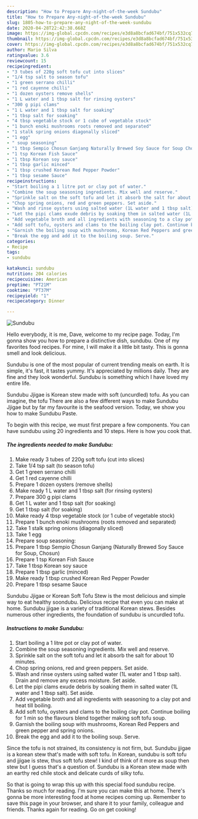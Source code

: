 ```yaml
---
description: "How to Prepare Any-night-of-the-week Sundubu"
title: "How to Prepare Any-night-of-the-week Sundubu"
slug: 1805-how-to-prepare-any-night-of-the-week-sundubu
date: 2020-04-28T22:42:38.668Z
image: https://img-global.cpcdn.com/recipes/e3d8a8bcfad674bf/751x532cq70/sundubu-recipe-main-photo.jpg
thumbnail: https://img-global.cpcdn.com/recipes/e3d8a8bcfad674bf/751x532cq70/sundubu-recipe-main-photo.jpg
cover: https://img-global.cpcdn.com/recipes/e3d8a8bcfad674bf/751x532cq70/sundubu-recipe-main-photo.jpg
author: Mario Silva
ratingvalue: 3.6
reviewcount: 15
recipeingredient:
- "3 tubes of 220g soft tofu cut into slices"
- "1/4 tsp salt to season tofu"
- "1 green serrano chilli"
- "1 red cayenne chilli"
- "1 dozen oysters remove shells"
- "1 L water and 1 tbsp salt for rinsing oysters"
- "300 g pipi clams"
- "1 L water and 1 tbsp salt for soaking"
- "1 tbsp salt for soaking"
- "4 tbsp vegetable stock or 1 cube of vegetable stock"
- "1 bunch enoki mushrooms roots removed and separated"
- "1 stalk spring onions diagonally sliced"
- "1 egg"
- " soup seasoning"
- "1 tbsp Sempio Chosun Ganjang Naturally Brewed Soy Sauce for Soup Chosun"
- "1 tsp Korean Fish Sauce"
- "1 tbsp Korean soy sauce"
- "1 tbsp garlic minced"
- "1 tbsp crushed Korean Red Pepper Powder"
- "1 tbsp sesame Sauce"
recipeinstructions:
- "Start boiling a 1 litre pot or clay pot of water."
- "Combine the soup seasoning ingredients. Mix well and reserve."
- "Sprinkle salt on the soft tofu and let it absorb the salt for about 10 minutes."
- "Chop spring onions, red and green peppers. Set aside."
- "Wash and rinse oysters using salted water (1L water and 1 tbsp salt). Drain and remove any excess moisture. Set aside."
- "Let the pipi clams exude debris by soaking them in salted water (1L water and 1 tbsp salt). Set aside."
- "Add vegetable broth and all ingredients with seasoning to a clay pot and heat till boiling."
- "Add soft tofu, oysters and clams to the boiling clay pot. Continue boiling for 1 min so the flavours blend together making soft tofu soup."
- "Garnish the boiling soup with mushrooms, Korean Red Peppers and green pepper and spring onions."
- "Break the egg and add it to the boiling soup. Serve."
categories:
- Recipe
tags:
- sundubu

katakunci: sundubu 
nutrition: 204 calories
recipecuisine: American
preptime: "PT21M"
cooktime: "PT37M"
recipeyield: "1"
recipecategory: Dinner

---
```



![Sundubu](https://img-global.cpcdn.com/recipes/e3d8a8bcfad674bf/751x532cq70/sundubu-recipe-main-photo.jpg)

Hello everybody, it is me, Dave, welcome to my recipe page. Today, I'm gonna show you how to prepare a distinctive dish, sundubu. One of my favorites food recipes. For mine, I will make it a little bit tasty. This is gonna smell and look delicious.

Sundubu is one of the most popular of current trending meals on earth. It is simple, it's fast, it tastes yummy. It's appreciated by millions daily. They are fine and they look wonderful. Sundubu is something which I have loved my entire life.

Sundubu Jjigae is Korean stew made with soft (uncurdled) tofu. As you can imagine, the tofu There are also a few different ways to make Sundubu Jjigae but by far my favourite is the seafood version. Today, we show you how to make Sundubu Paste.


To begin with this recipe, we must first prepare a few components. You can have sundubu using 20 ingredients and 10 steps. Here is how you cook that.

<!--inarticleads1-->

##### The ingredients needed to make Sundubu:

1. Make ready 3 tubes of 220g soft tofu (cut into slices)
1. Take 1/4 tsp salt (to season tofu)
1. Get 1 green serrano chilli
1. Get 1 red cayenne chilli
1. Prepare 1 dozen oysters (remove shells)
1. Make ready 1 L water and 1 tbsp salt (for rinsing oysters)
1. Prepare 300 g pipi clams
1. Get 1 L water and 1 tbsp salt (for soaking)
1. Get 1 tbsp salt (for soaking)
1. Make ready 4 tbsp vegetable stock (or 1 cube of vegetable stock)
1. Prepare 1 bunch enoki mushrooms (roots removed and separated)
1. Take 1 stalk spring onions (diagonally sliced)
1. Take 1 egg
1. Prepare  soup seasoning:
1. Prepare 1 tbsp Sempio Chosun Ganjang (Naturally Brewed Soy Sauce for Soup, Chosun)
1. Prepare 1 tsp Korean Fish Sauce
1. Take 1 tbsp Korean soy sauce
1. Prepare 1 tbsp garlic (minced)
1. Make ready 1 tbsp crushed Korean Red Pepper Powder
1. Prepare 1 tbsp sesame Sauce


Sundubu Jjigae or Korean Soft Tofu Stew is the most delicious and simple way to eat healthy soondubu. Delicious recipe that even you can make at home. Sundubu jjigae is a variety of traditional Korean stews. Besides numerous other ingredients, the foundation of sundubu is uncurdled tofu. 

<!--inarticleads2-->

##### Instructions to make Sundubu:

1. Start boiling a 1 litre pot or clay pot of water.
1. Combine the soup seasoning ingredients. Mix well and reserve.
1. Sprinkle salt on the soft tofu and let it absorb the salt for about 10 minutes.
1. Chop spring onions, red and green peppers. Set aside.
1. Wash and rinse oysters using salted water (1L water and 1 tbsp salt). Drain and remove any excess moisture. Set aside.
1. Let the pipi clams exude debris by soaking them in salted water (1L water and 1 tbsp salt). Set aside.
1. Add vegetable broth and all ingredients with seasoning to a clay pot and heat till boiling.
1. Add soft tofu, oysters and clams to the boiling clay pot. Continue boiling for 1 min so the flavours blend together making soft tofu soup.
1. Garnish the boiling soup with mushrooms, Korean Red Peppers and green pepper and spring onions.
1. Break the egg and add it to the boiling soup. Serve.


Since the tofu is not strained, its consistency is not firm, but. Sundubu jjigae is a korean stew that&#39;s made with soft tofu. In Korean, sundubu is soft tofu and jjigae is stew, thus soft tofu stew! I kind of think of it more as soup then stew but I guess that&#39;s a question of. Sundubu is a Korean stew made with an earthy red chile stock and delicate curds of silky tofu. 

So that is going to wrap this up with this special food sundubu recipe. Thanks so much for reading. I'm sure you can make this at home. There's gonna be more interesting food at home recipes coming up. Remember to save this page in your browser, and share it to your family, colleague and friends. Thanks again for reading. Go on get cooking!
